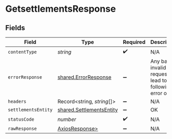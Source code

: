 # GetsettlementsResponse


## Fields

| Field                                                                | Type                                                                 | Required                                                             | Description                                                          |
| -------------------------------------------------------------------- | -------------------------------------------------------------------- | -------------------------------------------------------------------- | -------------------------------------------------------------------- |
| `contentType`                                                        | *string*                                                             | :heavy_check_mark:                                                   | N/A                                                                  |
| `errorResponse`                                                      | [shared.ErrorResponse](../../models/shared/errorresponse.md)         | :heavy_minus_sign:                                                   | Any bad or invalid request will lead to following error object       |
| `headers`                                                            | Record<string, *string*[]>                                           | :heavy_minus_sign:                                                   | N/A                                                                  |
| `settlementsEntity`                                                  | [shared.SettlementsEntity](../../models/shared/settlementsentity.md) | :heavy_minus_sign:                                                   | OK                                                                   |
| `statusCode`                                                         | *number*                                                             | :heavy_check_mark:                                                   | N/A                                                                  |
| `rawResponse`                                                        | [AxiosResponse>](https://axios-http.com/docs/res_schema)             | :heavy_minus_sign:                                                   | N/A                                                                  |